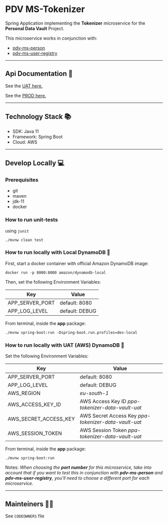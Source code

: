 # PDV MS-Tokenizer

Spring Application implementing the **Tokenizer** microservice for the **Personal Data Vault** Project.

This microservice works in conjunction with:

- [pdv-ms-person](https://github.com/pagopa/pdv-ms-person)
- [pdv-ms-user-registry](https://github.com/pagopa/pdv-ms-user-registry)

---

## Api Documentation 📖

See the [UAT here.](https://api.uat.tokenizer.pdv.pagopa.it/docs/tokenizeruapis/openapi.json)

See the [PROD here.](https://api.tokenizer.pdv.pagopa.it/docs/tokenizerpapis/openapi.json)


---

## Technology Stack 📚

- SDK: Java 11
- Framework: Spring Boot
- Cloud: AWS

---

## Develop Locally 💻

### Prerequisites

- git
- maven
- jdk-11
- docker

### How to run unit-tests

using `junit`

```
./mvnw clean test
```

### How to run locally with Local DynamoDB 🚀

First, start a docker container with official Amazon DynamoDB image:

```
docker run -p 8000:8000 amazon/dynamodb-local
```

Then, set the following Environment Variables:

| **Key**         | **Value**      |
|-----------------|----------------|
| APP_SERVER_PORT | default: 8080  |
| APP_LOG_LEVEL   | default: DEBUG |

From terminal, inside the **app** package:
```
./mvnw spring-boot:run -Dspring-boot.run.profiles=dev-local
```

### How to run locally with UAT (AWS) DynamoDB 🚀

Set the following Environment Variables:

| **Key**               | **Value**                                            |
|-----------------------|------------------------------------------------------|
| APP_SERVER_PORT       | default: 8080                                        |
| APP_LOG_LEVEL         | default: DEBUG                                       |
| AWS_REGION            | *eu-south-1*                                         |
| AWS_ACCESS_KEY_ID     | AWS Access Key ID *ppa-tokenizer-data-vault-uat*     |
| AWS_SECRET_ACCESS_KEY | AWS Secret Access Key *ppa-tokenizer-data-vault-uat* |
| AWS_SESSION_TOKEN     | AWS Session Token *ppa-tokenizer-data-vault-uat*     |

From terminal, inside the **app** package:
```
./mvnw spring-boot:run
```

Notes: *When choosing the **port number** for this microservice, take into account that if you want to test this
in conjunction with **pdv-ms-person** and **pdv-ms-user-registry**, you'll need to choose a different port for each
microservice.*

---

## Mainteiners 👷🏼

See `CODEOWNERS` file